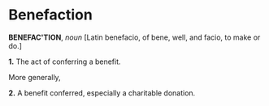 # Benefaction

**BENEFAC'TION**, _noun_ \[Latin benefacio, of bene, well, and facio, to make or do.\]

**1.** The act of conferring a benefit.

More generally,

**2.** A benefit conferred, especially a charitable donation.